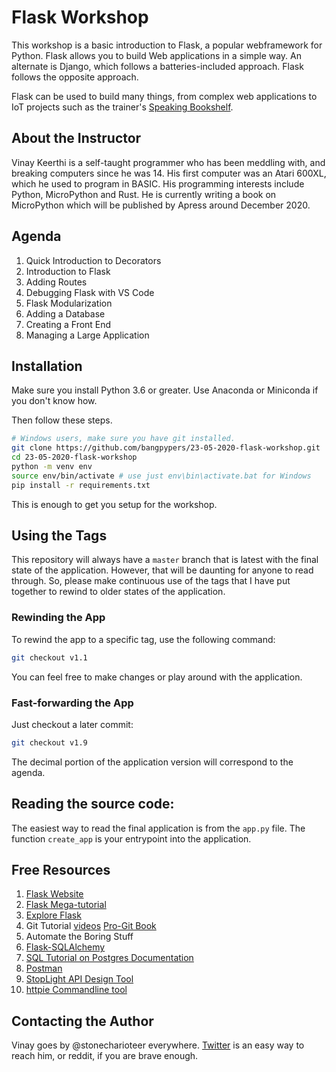 # Flask Workshop

This workshop is a basic introduction to Flask, a popular webframework for
Python. Flask allows you to build Web applications in a simple way. An alternate
is Django, which follows a batteries-included approach. Flask follows the
opposite approach.

Flask can be used to build many things, from complex web applications to IoT
projects such as the trainer's [Speaking Bookshelf](https://youtu.be/aEYftBZz6ag).

## About the Instructor

Vinay Keerthi is a self-taught programmer who has been meddling with, and
breaking computers since he was 14. His first computer was an Atari 600XL,
which he used to program in BASIC. His programming interests include Python,
MicroPython and Rust. He is currently writing a book on MicroPython which
will be published by Apress around December 2020.

## Agenda

1. Quick Introduction to Decorators
2. Introduction to Flask
3. Adding Routes
4. Debugging Flask with VS Code
5. Flask Modularization
6. Adding a Database
7. Creating a Front End
8. Managing a Large Application


## Installation

Make sure you install Python 3.6 or greater. Use Anaconda or Miniconda if you
don't know how.


Then follow these steps.

```bash
# Windows users, make sure you have git installed.
git clone https://github.com/bangpypers/23-05-2020-flask-workshop.git
cd 23-05-2020-flask-workshop
python -m venv env
source env/bin/activate # use just env\bin\activate.bat for Windows
pip install -r requirements.txt
```

This is enough to get you setup for the workshop.


## Using the Tags

This repository will always have a `master` branch that is latest with the
final state of the application. However, that will be daunting for anyone to
read through. So, please make continuous use of the tags that I have put together
to rewind to older states of the application.

### Rewinding the App

To rewind the app to a specific tag, use the following command:

```bash
git checkout v1.1
```

You can feel free to make changes or play around with the application.

### Fast-forwarding the App

Just checkout a later commit:

```bash
git checkout v1.9
```

The decimal portion of the application version will correspond to the agenda.


## Reading the source code:

The easiest way to read the final application is from the `app.py` file. The
function `create_app` is your entrypoint into the application.

## Free Resources

1. [Flask Website](https://flask.palletsprojects.com/en/1.1.x/)
2. [Flask Mega-tutorial](https://blog.miguelgrinberg.com/post/the-flask-mega-tutorial-part-i-hello-world)
3. [Explore Flask](http://exploreflask.com/en/latest/)
4. Git Tutorial [videos](https://git-scm.com/videos) [Pro-Git Book](https://git-scm.com/book/en/v2)
5. Automate the Boring Stuff
6. [Flask-SQLAlchemy](https://flask-sqlalchemy.palletsprojects.com/en/2.x/quickstart/)
7. [SQL Tutorial on Postgres Documentation](https://www.postgresql.org/docs/10/tutorial.html)
8. [Postman](https://www.postman.com/)
9. [StopLight API Design Tool](https://stoplight.io/)
10. [httpie Commandline tool](https://httpie.org/)

## Contacting the Author

Vinay goes by @stonecharioteer everywhere. [Twitter](https://twitter.com/stonecharioteer) is an easy way to reach
him, or reddit, if you are brave enough.
